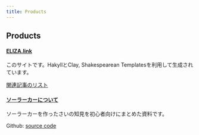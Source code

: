 ```yaml
---
title: Products
---
```


## Products

#### [ELIZA.link](/)
このサイトです。HakyllとClay, Shakespearean Templatesを利用して生成されています。

[関連記事のリスト](/tags/hakyll.html)

#### [ソーラーカーについて](/sc/)
ソーラーカーを作ったさいの知見を初心者向けにまとめた資料です。

Github: [source code](https://github.com/eliza0x/sc)

